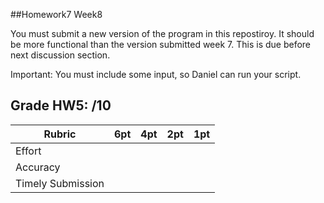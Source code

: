 ##Homework7 Week8

You must submit a new version of the program in this repostiroy. It should be more functional than the version submitted week 7. This is due before next discussion section.

Important: You must include some input, so Daniel can run your script.

## Grade HW5: /10

| **Rubric** | **6pt** | **4pt** | **2pt** | **1pt** |
| --- | ---| --- | --- | --- |
| Effort | | | | |
| Accuracy | | | | |
| Timely Submission | | | | |
